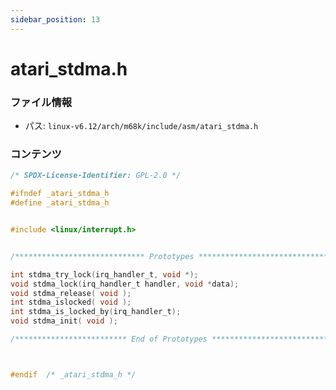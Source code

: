 ```yaml
---
sidebar_position: 13
---
```

# atari_stdma.h

### ファイル情報

- パス: `linux-v6.12/arch/m68k/include/asm/atari_stdma.h`

### コンテンツ

```h
/* SPDX-License-Identifier: GPL-2.0 */

#ifndef _atari_stdma_h
#define _atari_stdma_h


#include <linux/interrupt.h>


/***************************** Prototypes *****************************/

int stdma_try_lock(irq_handler_t, void *);
void stdma_lock(irq_handler_t handler, void *data);
void stdma_release( void );
int stdma_islocked( void );
int stdma_is_locked_by(irq_handler_t);
void stdma_init( void );

/************************* End of Prototypes **************************/



#endif  /* _atari_stdma_h */

```
